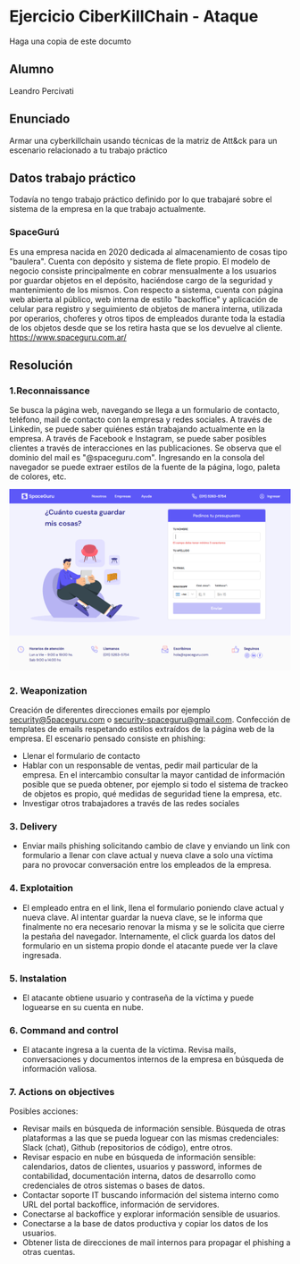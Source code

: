 # Ejercicio CiberKillChain - Ataque

Haga una copia de este documto

## Alumno

Leandro Percivati

## Enunciado

Armar una cyberkillchain usando técnicas de la matriz de Att&ck para un escenario relacionado a tu trabajo práctico


## Datos trabajo práctico

Todavía no tengo trabajo práctico definido por lo que trabajaré sobre el sistema de la empresa en la que trabajo actualmente.

### SpaceGurú
Es una empresa nacida en 2020 dedicada al almacenamiento de cosas tipo "baulera". Cuenta con depósito y sistema de flete propio. El modelo de negocio consiste principalmente en cobrar mensualmente a los usuarios por guardar objetos en el depósito, haciéndose cargo de la seguridad y mantenimiento de los mismos. 
Con respecto a sistema, cuenta con página web abierta al público, web interna de estilo "backoffice" y aplicación de celular para registro y seguimiento de objetos de manera interna, utilizada por operarios, choferes y otros tipos de empleados durante toda la estadía de los objetos desde que se los retira hasta que se los devuelve al cliente.
https://www.spaceguru.com.ar/

## Resolución

### 1.Reconnaissance
Se busca la página web, navegando se llega a un formulario de contacto, teléfono, mail de contacto con la empresa y redes sociales.
A través de Linkedin, se puede saber quiénes están trabajando actualmente en la empresa.
A través de Facebook e Instagram, se puede saber posibles clientes a través de interacciones en las publicaciones.
Se observa que el dominio del mail es "@spaceguru.com".
Ingresando en la consola del navegador se puede extraer estilos de la fuente de la página, logo, paleta de colores, etc.

![Image text](https://github.com/lpercivati/ceiot_base/blob/cibs/CIBS/ejercicio_1_ciberkillchain_ataque/reconocimiento.PNG)

### 2. Weaponization
Creación de diferentes direcciones emails por ejemplo security@5paceguru.com o security-spaceguru@gmail.com.
Confección de templates de emails respetando estilos extraídos de la página web de la empresa.
El escenario pensado consiste en phishing:
- Llenar el formulario de contacto
- Hablar con un responsable de ventas, pedir mail particular de la empresa. En el intercambio consultar la mayor cantidad de información posible que se pueda obtener, por ejemplo si todo el sistema de trackeo de objetos es propio, qué medidas de seguridad tiene la empresa, etc.
- Investigar otros trabajadores a través de las redes sociales

### 3. Delivery
- Enviar mails phishing solicitando cambio de clave y enviando un link con formulario a llenar con clave actual y nueva clave a solo una víctima para no provocar conversación entre los empleados de la empresa.

### 4. Explotaition
- El empleado entra en el link, llena el formulario poniendo clave actual y nueva clave. Al intentar guardar la nueva clave, se le informa que finalmente no era necesario renovar la misma y se le solicita que cierre la pestaña del navegador. Internamente, el click guarda los datos del formulario en un sistema propio donde el atacante puede ver la clave ingresada.

### 5. Instalation
- El atacante obtiene usuario y contraseña de la víctima y puede loguearse en su cuenta en nube.

### 6. Command and control
- El atacante ingresa a la cuenta de la víctima. Revisa mails, conversaciones y documentos internos de la empresa en búsqueda de información valiosa.

### 7. Actions on objectives
Posibles acciones:
- Revisar mails en búsqueda de información sensible. Búsqueda de otras plataformas a las que se pueda loguear con las mismas credenciales: Slack (chat), Github (repositorios de código), entre otros.
- Revisar espacio en nube en búsqueda de información sensible: calendarios, datos de clientes, usuarios y password, informes de contabilidad, documentación interna, datos de desarrollo como credenciales de otros sistemas o bases de datos.
- Contactar soporte IT buscando información del sistema interno como URL del portal backoffice, información de servidores.
- Conectarse al backoffice y explorar información sensible de usuarios.
- Conectarse a la base de datos productiva y copiar los datos de los usuarios.
- Obtener lista de direcciones de mail internos para propagar el phishing a otras cuentas.
